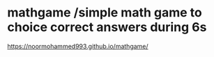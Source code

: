 # mathgame /simple math game to choice correct answers during 6s
https://noormohammed993.github.io/mathgame/
